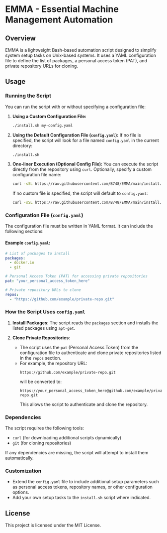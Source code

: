 # EMMA - Essential Machine Management Automation

## Overview
EMMA is a lightweight Bash-based automation script designed to simplify system setup tasks on Unix-based systems. It uses a YAML configuration file to define the list of packages, a personal access token (PAT), and private repository URLs for cloning.

## Usage

### Running the Script
You can run the script with or without specifying a configuration file:

1. **Using a Custom Configuration File:**
   ```bash
   ./install.sh my-config.yaml
   ```

2. **Using the Default Configuration File (`config.yaml`):**
   If no file is specified, the script will look for a file named `config.yaml` in the current directory:
   ```bash
   ./install.sh
   ```

3. **One-liner Execution (Optional Config File):**
   You can execute the script directly from the repository using `curl`. Optionally, specify a custom configuration file name:
   ```bash
   curl -sSL https://raw.githubusercontent.com/B748/EMMA/main/install.sh | bash -s -- path/to/my-config.yaml
   ```
   If no custom file is specified, the script will default to `config.yaml`:
   ```bash
   curl -sSL https://raw.githubusercontent.com/B748/EMMA/main/install.sh | bash
   ```

### Configuration File (`config.yaml`)
The configuration file must be written in YAML format. It can include the following sections:

#### Example `config.yaml`:
```yaml
# List of packages to install
packages:
  - docker.io
  - git

# Personal Access Token (PAT) for accessing private repositories
pat: "your_personal_access_token_here"

# Private repository URLs to clone
repos:
  - "https://github.com/example/private-repo.git"
```

### How the Script Uses `config.yaml`
1. **Install Packages**:
   The script reads the `packages` section and installs the listed packages using `apt-get`.

2. **Clone Private Repositories**:
   - The script uses the `pat` (Personal Access Token) from the configuration file to authenticate and clone private repositories listed in the `repos` section.
   - For example, the repository URL:
     ```
     https://github.com/example/private-repo.git
     ```
     will be converted to:
     ```
     https://your_personal_access_token_here@github.com/example/private-repo.git
     ```
     This allows the script to authenticate and clone the repository.

### Dependencies
The script requires the following tools:
- `curl` (for downloading additional scripts dynamically)
- `git` (for cloning repositories)

If any dependencies are missing, the script will attempt to install them automatically.

### Customization
- Extend the `config.yaml` file to include additional setup parameters such as personal access tokens, repository names, or other configuration options.
- Add your own setup tasks to the `install.sh` script where indicated.

## License
This project is licensed under the MIT License.
